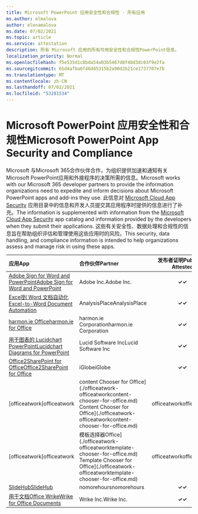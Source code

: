 ```yaml
---
title: Microsoft PowerPoint 应用安全性和合规性 - 所有应用
ms.author: elmalova
author: elenamalova
ms.date: 07/02/2021
ms.topic: article
ms.service: attestation
description: 所有 Microsoft 应用的所有可用安全性和合规性PowerPoint信息。
localization_priority: Normal
ms.openlocfilehash: f5e535d1c8bda54a03b5467d8f48d3dc03f9e2fa
ms.sourcegitcommit: 65d4afba6f46d45315b2a90d2b21ce1737707e7b
ms.translationtype: MT
ms.contentlocale: zh-CN
ms.lasthandoff: 07/02/2021
ms.locfileid: "53281534"
---
```

# <a name="microsoft-powerpoint-app-security-and-compliance"></a><span data-ttu-id="1eace-103">Microsoft PowerPoint 应用安全性和合规性</span><span class="sxs-lookup"><span data-stu-id="1eace-103">Microsoft PowerPoint App Security and Compliance</span></span>

<span data-ttu-id="1eace-104">Microsoft 与Microsoft 365合作伙伴合作，为组织提供加速和通知有关 Microsoft PowerPoint应用和外接程序的决策所需的信息。</span><span class="sxs-lookup"><span data-stu-id="1eace-104">Microsoft works with our Microsoft 365 developer partners to provide the information organizations need to expedite and inform decisions about Microsoft PowerPoint apps and add-ins they use.</span></span> <span data-ttu-id="1eace-105">此信息对 [Microsoft Cloud App Security](https://www.microsoft.com/en-us/enterprise-mobility-security/cloud-app-security) 应用目录中的信息和开发人员提交其应用程序时提供的信息进行了补充。</span><span class="sxs-lookup"><span data-stu-id="1eace-105">The information is supplemented with information from the [Microsoft Cloud App Security](https://www.microsoft.com/en-us/enterprise-mobility-security/cloud-app-security) app catalog and information provided by the developers when they submit their applications.</span></span> <span data-ttu-id="1eace-106">这些有关安全性、数据处理和合规性的信息旨在帮助组织评估和管理使用这些应用时的风险。</span><span class="sxs-lookup"><span data-stu-id="1eace-106">This security, data handling, and compliance information is intended to help organizations assess and manage risk in using these apps.</span></span>

| <span data-ttu-id="1eace-107">**应用**</span><span class="sxs-lookup"><span data-stu-id="1eace-107">**App**</span></span> | <span data-ttu-id="1eace-108">**合作伙伴**</span><span class="sxs-lookup"><span data-stu-id="1eace-108">**Partner**</span></span> | <span data-ttu-id="1eace-109">**发布者证明**</span><span class="sxs-lookup"><span data-stu-id="1eace-109">**Publisher Attested**</span></span> | <span data-ttu-id="1eace-110">**认证**</span><span class="sxs-lookup"><span data-stu-id="1eace-110">**Certified**</span></span> |
|:--------|:------------|:----------------------:|:-------------:|
| [<span data-ttu-id="1eace-111">Adobe Sign for Word and PowerPoint</span><span class="sxs-lookup"><span data-stu-id="1eace-111">Adobe Sign for Word and PowerPoint</span></span>](./adobe-inc-sign-for-word-and-powerpoint.md) | <span data-ttu-id="1eace-112">Adobe Inc.</span><span class="sxs-lookup"><span data-stu-id="1eace-112">Adobe Inc.</span></span> | <span data-ttu-id="1eace-113">**✓**</span><span class="sxs-lookup"><span data-stu-id="1eace-113">**✓**</span></span> | <img alt="Certified application badge" src="../media/certified-badge.png" height="25" width="25" /> |
| [<span data-ttu-id="1eace-114">Excel到 Word 文档自动化</span><span class="sxs-lookup"><span data-stu-id="1eace-114">Excel-to-Word Document Automation</span></span>](./analysisplace-excel-to-word-document-automation.md) | <span data-ttu-id="1eace-115">AnalysisPlace</span><span class="sxs-lookup"><span data-stu-id="1eace-115">AnalysisPlace</span></span> | <span data-ttu-id="1eace-116">**✓**</span><span class="sxs-lookup"><span data-stu-id="1eace-116">**✓**</span></span> |  |
| [<span data-ttu-id="1eace-117">harmon.ie Office</span><span class="sxs-lookup"><span data-stu-id="1eace-117">harmon.ie for Office</span></span>](./harmonie-corporation-for-office.md) | <span data-ttu-id="1eace-118">harmon.ie Corporation</span><span class="sxs-lookup"><span data-stu-id="1eace-118">harmon.ie Corporation</span></span> | <span data-ttu-id="1eace-119">**✓**</span><span class="sxs-lookup"><span data-stu-id="1eace-119">**✓**</span></span> |  |
| [<span data-ttu-id="1eace-120">用于图表的 Lucidchart PowerPoint</span><span class="sxs-lookup"><span data-stu-id="1eace-120">Lucidchart Diagrams for PowerPoint</span></span>](./lucid-software-inc-lucidchart-diagrams-for-powerpoint.md) | <span data-ttu-id="1eace-121">Lucid Software Inc</span><span class="sxs-lookup"><span data-stu-id="1eace-121">Lucid Software Inc</span></span> | <span data-ttu-id="1eace-122">**✓**</span><span class="sxs-lookup"><span data-stu-id="1eace-122">**✓**</span></span> |  |
| [<span data-ttu-id="1eace-123">Office2SharePoint for Office</span><span class="sxs-lookup"><span data-stu-id="1eace-123">Office2SharePoint for Office</span></span>](./iglobe-office2sharepoint-for-office.md) | <span data-ttu-id="1eace-124">iGlobe</span><span class="sxs-lookup"><span data-stu-id="1eace-124">iGlobe</span></span> | <span data-ttu-id="1eace-125">**✓**</span><span class="sxs-lookup"><span data-stu-id="1eace-125">**✓**</span></span> | <img alt="Certified application badge" src="../media/certified-badge.png" height="25" width="25" /> |
| <span data-ttu-id="1eace-126">[officeatwork</span><span class="sxs-lookup"><span data-stu-id="1eace-126">[officeatwork</span></span> | <span data-ttu-id="1eace-127">content Chooser for Office] (./officeatwork-officeatworkcontent-chooser-for-office.md) </span><span class="sxs-lookup"><span data-stu-id="1eace-127">Content Chooser for Office](./officeatwork-officeatworkcontent-chooser-for-office.md)</span></span> | <span data-ttu-id="1eace-128">officeatwork</span><span class="sxs-lookup"><span data-stu-id="1eace-128">officeatwork</span></span> | <span data-ttu-id="1eace-129">**✓**</span><span class="sxs-lookup"><span data-stu-id="1eace-129">**✓**</span></span> | <img alt="Certified application badge" src="../media/certified-badge.png" height="25" width="25" /> |
| <span data-ttu-id="1eace-130">[officeatwork</span><span class="sxs-lookup"><span data-stu-id="1eace-130">[officeatwork</span></span> | <span data-ttu-id="1eace-131">模板选择器Office] (./officeatwork-officeatworktemplate-chooser-for-office.md) </span><span class="sxs-lookup"><span data-stu-id="1eace-131">Template Chooser for Office](./officeatwork-officeatworktemplate-chooser-for-office.md)</span></span> | <span data-ttu-id="1eace-132">officeatwork</span><span class="sxs-lookup"><span data-stu-id="1eace-132">officeatwork</span></span> | <span data-ttu-id="1eace-133">**✓**</span><span class="sxs-lookup"><span data-stu-id="1eace-133">**✓**</span></span> | <img alt="Certified application badge" src="../media/certified-badge.png" height="25" width="25" /> |
| [<span data-ttu-id="1eace-134">SlideHub</span><span class="sxs-lookup"><span data-stu-id="1eace-134">SlideHub</span></span>](./nomorehours-slidehub.md) | <span data-ttu-id="1eace-135">nomorehours</span><span class="sxs-lookup"><span data-stu-id="1eace-135">nomorehours</span></span> | <span data-ttu-id="1eace-136">**✓**</span><span class="sxs-lookup"><span data-stu-id="1eace-136">**✓**</span></span> |  |
| [<span data-ttu-id="1eace-137">用于文档Office Wrike</span><span class="sxs-lookup"><span data-stu-id="1eace-137">Wrike for Office Documents</span></span>](./wrike-inc-for-office-documents.md) | <span data-ttu-id="1eace-138">Wrike Inc.</span><span class="sxs-lookup"><span data-stu-id="1eace-138">Wrike Inc.</span></span> | <span data-ttu-id="1eace-139">**✓**</span><span class="sxs-lookup"><span data-stu-id="1eace-139">**✓**</span></span> | <img alt="Certified application badge" src="../media/certified-badge.png" height="25" width="25" /> |
